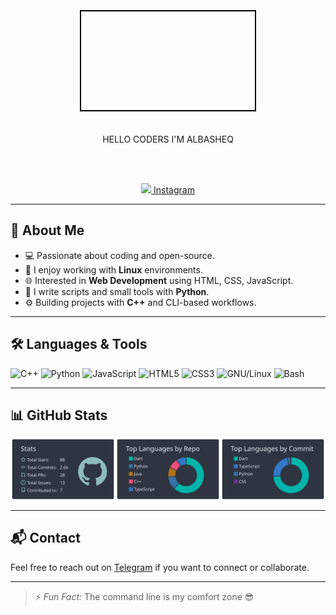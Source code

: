 <div align="center">
  
<svg width="300" height="200" xmlns="http://www.w3.org/2000/svg">
  <!-- المسار حول النص -->
  <path d="M10,20 L290,20 L290,180 L10,180 Z" fill="none" stroke="black" stroke-width="2"/>
  
  <!-- النص -->
  <text x="20" y="40" font-family="Arial" font-size="16">HELLO</text>
  <text x="20" y="70" font-family="Arial" font-size="16">CODERS</text>
  <text x="20" y="100" font-family="Arial" font-size="16">I'M ALBASHEQ</text>
</svg>

  
  <br><br>
  
[<img src="https://upload.wikimedia.org/wikipedia/commons/a/a5/Instagram_icon.png" target="_blank" width="20"/> Instagram](https://instagram.com/albashq4)

  
</div>

---

## 👋 About Me

- 💻 Passionate about coding and open-source.
- 🐧 I enjoy working with **Linux** environments.
- 🌐 Interested in **Web Development** using HTML, CSS, JavaScript.
- 🔧 I write scripts and small tools with **Python**.
- ⚙️ Building projects with **C++** and CLI-based workflows.

---

## 🛠️ Languages & Tools

![C++](https://img.shields.io/badge/C%2B%2B-00599C?style=flat&logo=c%2B%2B&logoColor=white)
![Python](https://img.shields.io/badge/Python-FFD43B?style=flat&logo=python&logoColor=darkgreen)
![JavaScript](https://img.shields.io/badge/JavaScript-323330?style=flat&logo=javascript&logoColor=F7DF1E)
![HTML5](https://img.shields.io/badge/HTML5-E34F26?style=flat&logo=html5&logoColor=white)
![CSS3](https://img.shields.io/badge/CSS3-1572B6?style=flat&logo=css3&logoColor=white)
![GNU/Linux](https://img.shields.io/badge/Linux-FCC624?style=flat&logo=linux&logoColor=black)
![Bash](https://img.shields.io/badge/Bash-4EAA25?style=flat&logo=gnu-bash&logoColor=white)


---

## 📊 GitHub Stats

<div align="center">

<img src="https://raw.githubusercontent.com/SP-XD/profile-summary-cards/master/profile-summary-card-output/nord_dark/3-stats.svg" width="32.5%">
<img src="https://raw.githubusercontent.com/SP-XD/profile-summary-cards/master/profile-summary-card-output/nord_dark/1-repos-per-language.svg" width="32.5%">
<img src="https://raw.githubusercontent.com/SP-XD/profile-summary-cards/master/profile-summary-card-output/nord_dark/2-most-commit-language.svg" width="32.5%">

</div>

---

## 📬 Contact

Feel free to reach out on [Telegram](https://t.me/spxd007) if you want to connect or collaborate.

---

> ⚡ *Fun Fact:* The command line is my comfort zone 😎  
